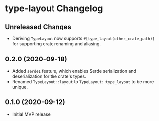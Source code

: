 # type-layout Changelog

## Unreleased Changes
* Deriving `TypeLayout` now supports `#[type_layout(other_crate_path)]` for supporting crate renaming and aliasing.

## 0.2.0 (2020-09-18)
* Added `serde1` feature, which enables Serde serialization and deserialization for the crate's types.
* Renamed `TypeLayout::layout` to `TypeLayout::type_layout` to be more unique.

## 0.1.0 (2020-09-12)
* Initial MVP release